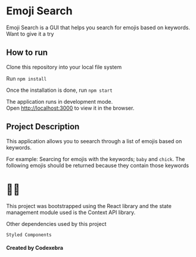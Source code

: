 # <b>Emoji Search</b>
Emoji Search is a GUI that helps you search for emojis based on keywords. Want to give it a try

## <b>How to run</b>

Clone this repository into your local file system 

Run `npm install`

Once the installation is done, run `npm start`

The application runs in development mode.\
Open [http://localhost:3000](http://localhost:3000) to view it in the browser.

## **Project Description**

This application allows you to seearch through a list of emojis based on keywords.

For example: Searcing for emojis with the keywords;
`baby` and `chick`. The following emojis should be returned because they contain those keywords

# 🐤🐥

This project was bootstrapped using the React library and the state management module used is the Context API library.

Other dependencies used by this project

    Styled Components


#### **Created by Codexebra** 